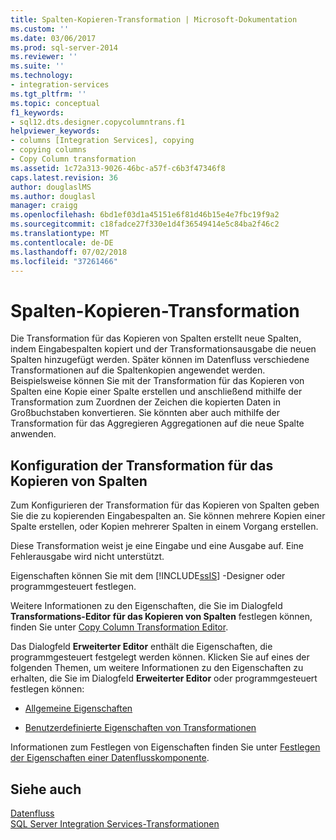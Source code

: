 ```yaml
---
title: Spalten-Kopieren-Transformation | Microsoft-Dokumentation
ms.custom: ''
ms.date: 03/06/2017
ms.prod: sql-server-2014
ms.reviewer: ''
ms.suite: ''
ms.technology:
- integration-services
ms.tgt_pltfrm: ''
ms.topic: conceptual
f1_keywords:
- sql12.dts.designer.copycolumntrans.f1
helpviewer_keywords:
- columns [Integration Services], copying
- copying columns
- Copy Column transformation
ms.assetid: 1c72a313-9026-46bc-a57f-c6b3f47346f8
caps.latest.revision: 36
author: douglaslMS
ms.author: douglasl
manager: craigg
ms.openlocfilehash: 6bd1ef03d1a45151e6f81d46b15e4e7fbc19f9a2
ms.sourcegitcommit: c18fadce27f330e1d4f36549414e5c84ba2f46c2
ms.translationtype: MT
ms.contentlocale: de-DE
ms.lasthandoff: 07/02/2018
ms.locfileid: "37261466"
---
```

# <a name="copy-column-transformation"></a>Spalten-Kopieren-Transformation
  Die Transformation für das Kopieren von Spalten erstellt neue Spalten, indem Eingabespalten kopiert und der Transformationsausgabe die neuen Spalten hinzugefügt werden. Später können im Datenfluss verschiedene Transformationen auf die Spaltenkopien angewendet werden. Beispielsweise können Sie mit der Transformation für das Kopieren von Spalten eine Kopie einer Spalte erstellen und anschließend mithilfe der Transformation zum Zuordnen der Zeichen die kopierten Daten in Großbuchstaben konvertieren. Sie könnten aber auch mithilfe der Transformation für das Aggregieren Aggregationen auf die neue Spalte anwenden.  
  
## <a name="configuration-of-the-copy-column-transformation"></a>Konfiguration der Transformation für das Kopieren von Spalten  
 Zum Konfigurieren der Transformation für das Kopieren von Spalten geben Sie die zu kopierenden Eingabespalten an. Sie können mehrere Kopien einer Spalte erstellen, oder Kopien mehrerer Spalten in einem Vorgang erstellen.  
  
 Diese Transformation weist je eine Eingabe und eine Ausgabe auf. Eine Fehlerausgabe wird nicht unterstützt.  
  
 Eigenschaften können Sie mit dem [!INCLUDE[ssIS](../../../includes/ssis-md.md)] -Designer oder programmgesteuert festlegen.  
  
 Weitere Informationen zu den Eigenschaften, die Sie im Dialogfeld **Transformations-Editor für das Kopieren von Spalten** festlegen können, finden Sie unter [Copy Column Transformation Editor](../../copy-column-transformation-editor.md).  
  
 Das Dialogfeld **Erweiterter Editor** enthält die Eigenschaften, die programmgesteuert festgelegt werden können. Klicken Sie auf eines der folgenden Themen, um weitere Informationen zu den Eigenschaften zu erhalten, die Sie im Dialogfeld **Erweiterter Editor** oder programmgesteuert festlegen können:  
  
-   [Allgemeine Eigenschaften](../../common-properties.md)  
  
-   [Benutzerdefinierte Eigenschaften von Transformationen](transformation-custom-properties.md)  
  
 Informationen zum Festlegen von Eigenschaften finden Sie unter [Festlegen der Eigenschaften einer Datenflusskomponente](../set-the-properties-of-a-data-flow-component.md).  
  
## <a name="see-also"></a>Siehe auch  
 [Datenfluss](../data-flow.md)   
 [SQL Server Integration Services-Transformationen](integration-services-transformations.md)  
  
  
